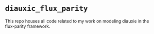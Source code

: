 # `diauxic_flux_parity` 
This repo houses all code related to my work on modeling diauxie in the flux-parity 
framework. 
